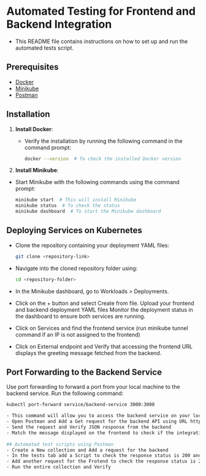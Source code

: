 # Automated Testing for Frontend and Backend Integration
- This README file contains instructions on how to set up and run the automated tests script.

## Prerequisites
- [Docker](https://docs.docker.com/get-docker/)
- [Minikube](https://minikube.sigs.k8s.io/docs/start/)
- [Postman](https://www.postman.com/downloads/)

## Installation

1. **Install Docker**:
   - Verify the installation by running the following command in the command prompt:
  
     ```bash
     docker --version  # To check the installed Docker version
     ```
     
2. **Install Minikube**:

- Start Minikube with the following commands using the command prompt:

  ```bash
  minikube start  # This will install Minikube
  minikube status  # To check the status
  minikube dashboard  # To start the Minikube dashboard

## Deploying Services on Kubernetes

- Clone the repository containing your deployment YAML files:
  
  ```bash
  git clone <repository-link>

- Navigate into the cloned repository folder using:

  ```bash
  cd <repository-folder>

- In the Minikube dashboard, go to Workloads > Deployments.
- Click on the + button and select Create from file. Upload your frontend and backend deployment YAML files Monitor the deployment status in the dashboard to ensure both services are running.    
- Click on Services and find the frontend service (run minikube tunnel command if an IP is not assigned to the frontend)
- Click on External endpoint and Verify that accessing the frontend URL displays the greeting message fetched from the backend. 

## Port Forwarding to the Backend Service

Use port forwarding to forward a port from your local machine to the backend service. Run the following command:

```bash
kubectl port-forward service/backend-service 3000:3000

- This command will allow you to access the backend service on your local machine at http://localhost:3000.
- Open Postman and Add a Get request for the backend API using URL http://localhost:3000/greet
- Send the request and Verify JSON response from the backend                                                   
- Match the message displayed on the frontend to check if the integration is successfull     
                                                  
## Automated test scripts using Postman
- Create a New collection and Add a request for the backend
- In the tests tab add a Script to check the response status is 200 and it contains a message property
- Add another request for the Frotend to check the response status is 200 and the response from the frontend includes the message obtained from the backend.
- Run the entire collection and Verify                                                  
